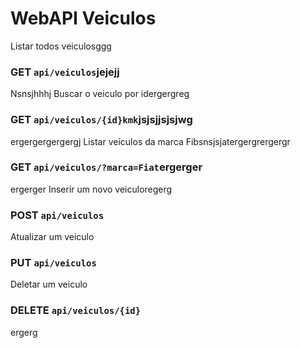 # WebAPI Veiculos
 
Listar todos veiculosggg
### GET `api/veiculos`jejejj
Nsnsjhhhj
Buscar o veiculo por idergergreg
### GET `api/veiculos/{id}kmk`jsjsjjsjsjwg
ergergergergergj
Listar veiculos da marca Fibsnsjsjatergergrergergr
### GET `api/veiculos/?marca=Fiat`ergerger
ergerger
Inserir um novo veiculoregerg
### POST `api/veiculos`

Atualizar um veiculo
### PUT `api/veiculos`

Deletar um veiculo
### DELETE `api/veiculos/{id}`
ergerg
